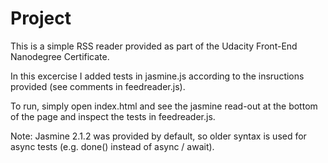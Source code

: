 # Project

This is a simple RSS reader provided as part of the Udacity Front-End Nanodegree Certificate.

In this excercise I added tests in jasmine.js according to the insructions provided (see comments in feedreader.js).

To run, simply open index.html and see the jasmine read-out at the bottom of the page and inspect the tests in feedreader.js.

Note: Jasmine 2.1.2 was provided by default, so older syntax is used for async tests (e.g. done() instead of async / await).

